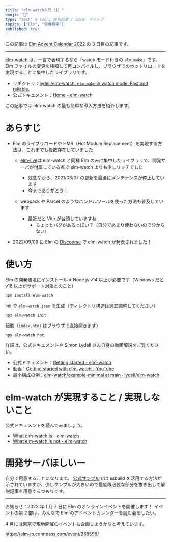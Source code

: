 ```yaml
---
title: "elm-watch入門（1）"
emoji: "🔄"
type: "tech" # tech: 技術記事 / idea: アイデア
topics: ["Elm", "環境構築"]
published: true
---
```


この記事は [Elm Advent Calendar 2022](https://qiita.com/advent-calendar/2022/elm) の 3 日目の記事です。

---

[elm-watch](https://github.com/lydell/elm-watch) は、一言で表現するなら「watch モード付きの `elm make`」です。Elm ファイルの変更を検知して再コンパイルし、ブラウザでのホットリロードを実現することに集中したライブラリです。

- リポジトリ：[lydell/elm-watch: `elm make` in watch mode. Fast and reliable.](https://github.com/lydell/elm-watch)
- 公式ドキュメント：[Home - elm-watch](https://lydell.github.io/elm-watch/)

この記事では elm-watch の最も簡単な導入方法を紹介します。

# あらすじ

- Elm のライブリロードや HMR（Hot Module Replacement）を実現する方法は、これまでも複数存在していました

  - [elm-live](https://github.com/wking-io/elm-live)は elm-watch と同様 Elm のみに集中したライブラリで、開発サーバが付属している点で elm-watch よりも少しリッチでした

    - 残念ながら、2021/03/07 の更新を最後にメンテナンスが停止しています
    - 今までありがとう！

  - webpack や Parcel のようなバンドルツールを使った方法も普及しています
    - 最近だと Vite が台頭していますね
      - ちょっとバグがあるっぽい？（自分であまり使わないので分からない）

- 2022/09/09 に Elm の [Discourse](https://discourse.elm-lang.org/t/introducing-elm-watch-elm-make-in-watch-mode-fast-and-reliable/8653) で elm-watch が発表されました！

# 使い方

Elm の開発環境にインストール
※ Node.js v14 以上が必要です（Windows だと v16 以上がサポート対象とのこと）

```
npm install elm-watch
```

init で `elm-watch.json` を生成（ディレクトリ構造は適宜調整してください）

```
npx elm-watch init
```

起動（`index.html` はブラウザで直接開きます）

```
npx elm-watch hot
```

詳細は、公式ドキュメントや Simon Lydell さん自身の動画解説をご覧ください。

- 公式ドキュメント：[Getting started - elm-watch](https://lydell.github.io/elm-watch/getting-started/)
- 動画：[Getting started with elm-watch - YouTube](https://youtu.be/n15nOCZnTac)
- 最小構成の例：[elm-watch/example-minimal at main · lydell/elm-watch](https://github.com/lydell/elm-watch/tree/main/example-minimal)

# elm-watch が実現すること / 実現しないこと

公式ドキュメントを読んでみましょう。

- [What elm-watch is - elm-watch](https://lydell.github.io/elm-watch/what-elm-watch-is/)
- [What elm-watch is not - elm-watch](https://lydell.github.io/elm-watch/what-elm-watch-is-not/)

# 開発サーバほしいー

自分で用意することになります。
[公式サンプル](https://github.com/lydell/elm-watch/tree/main/example)では esbuild を活用する方法が示されていますが、少しサンプルが大きいので最低限必要な部分を抜き出して解説記事を用意するつもりです。

---

お知らせ：2023 年 1 月 7 日に Elm のオンラインイベントを開催します！
イベントの第 2 部は、みんなで Elm のアドベントカレンダーを読む会をしたい。

4 月には東京で現地開催のイベントも企画しようかなと考えています。

https://elm-jp.connpass.com/event/268596/
